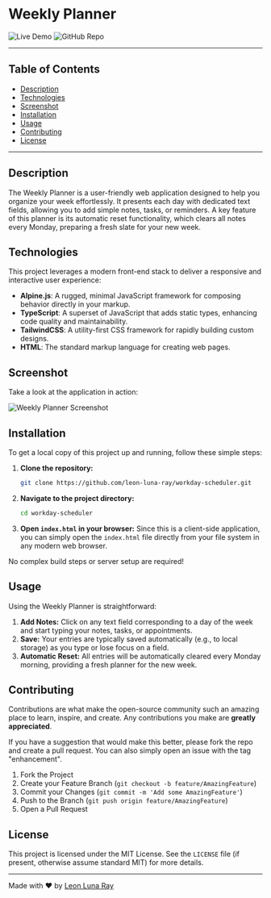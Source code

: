 # Weekly Planner

![Live Demo](https://img.shields.io/badge/Live%20Demo-Netlify-brightgreen)
![GitHub Repo](https://img.shields.io/badge/GitHub%20Repo-View%20Code-blue)

---

## Table of Contents

- [Description](#description)
- [Technologies](#technologies)
- [Screenshot](#screenshot)
- [Installation](#installation)
- [Usage](#usage)
- [Contributing](#contributing)
- [License](#license)

---

## Description

The Weekly Planner is a user-friendly web application designed to help you organize your week effortlessly. It presents each day with dedicated text fields, allowing you to add simple notes, tasks, or reminders. A key feature of this planner is its automatic reset functionality, which clears all notes every Monday, preparing a fresh slate for your new week.

## Technologies

This project leverages a modern front-end stack to deliver a responsive and interactive user experience:

*   **Alpine.js**: A rugged, minimal JavaScript framework for composing behavior directly in your markup.
*   **TypeScript**: A superset of JavaScript that adds static types, enhancing code quality and maintainability.
*   **TailwindCSS**: A utility-first CSS framework for rapidly building custom designs.
*   **HTML**: The standard markup language for creating web pages.

## Screenshot

Take a look at the application in action:

![Weekly Planner Screenshot](https://github.com/leon-luna-ray/hw05-workday-scheduler/blob/master/src/images/screencapture-leon-luna-ray-github-io-hw05-workday-scheduler-2020-12-12-10_09_19.png)

## Installation

To get a local copy of this project up and running, follow these simple steps:

1.  **Clone the repository:**
    ```bash
    git clone https://github.com/leon-luna-ray/workday-scheduler.git
    ```
2.  **Navigate to the project directory:**
    ```bash
    cd workday-scheduler
    ```
3.  **Open `index.html` in your browser:**
    Since this is a client-side application, you can simply open the `index.html` file directly from your file system in any modern web browser.

No complex build steps or server setup are required!

## Usage

Using the Weekly Planner is straightforward:

1.  **Add Notes:** Click on any text field corresponding to a day of the week and start typing your notes, tasks, or appointments.
2.  **Save:** Your entries are typically saved automatically (e.g., to local storage) as you type or lose focus on a field.
3.  **Automatic Reset:** All entries will be automatically cleared every Monday morning, providing a fresh planner for the new week.

## Contributing

Contributions are what make the open-source community such an amazing place to learn, inspire, and create. Any contributions you make are **greatly appreciated**.

If you have a suggestion that would make this better, please fork the repo and create a pull request. You can also simply open an issue with the tag "enhancement".

1.  Fork the Project
2.  Create your Feature Branch (`git checkout -b feature/AmazingFeature`)
3.  Commit your Changes (`git commit -m 'Add some AmazingFeature'`)
4.  Push to the Branch (`git push origin feature/AmazingFeature`)
5.  Open a Pull Request

## License

This project is licensed under the MIT License. See the `LICENSE` file (if present, otherwise assume standard MIT) for more details.

---

Made with ❤️ by [Leon Luna Ray](https://github.com/leon-luna-ray)
